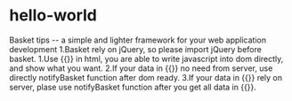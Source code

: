 # hello-world
Basket tips -- a simple and lighter framework for your web application development
1.Basket rely on jQuery, so please import jQuery before basket.
1.Use {{}} in html, you are able to write javascript into dom directly, and show what you want.
2.If your data in {{}} no need from server, use directly notifyBasket function after dom ready.
3.If your data in {{}} rely on server, plase use notifyBasket function after you get all data in {{}}.
